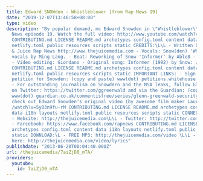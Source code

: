 ```yaml
---
title: Edward SNOWden - Whistleblower [from Rap News 19]
date: "2019-12-07T13:46:58+08:00"
type: video
description: "By popular demand, mc Edward Snowden in \"Whistleblower\" - from Rap
  News episode 19. Watch the full video: http://www.youtube.com/watch?v=hnMPQmIPibE
  CONTRIBUTING.md LICENSE README.md archetypes config.toml content data i18n layouts
  netlify.toml public resources scripts static CREDITS:\L\L - Written by Hugo Farrant
  & Juice Rap News http://www.thejuicemedia.com - Vocals: Snow(den) 'Whistleblower'
  vocals by Ming Lang. - Beat: Reworking of Snow 'Informer' by Able8 - http://www.soundcloud.com/able8
  - Video editing: Giordano - Original song: Informer (1992) by Snow: /watch?v=NtILxBszyf8
  CONTRIBUTING.md LICENSE README.md archetypes config.toml content data i18n layouts
  netlify.toml public resources scripts static IMPORTANT LINKS: - Sign the White House
  petition for Snowden: (copy and paste) www(dot) petitions.whitehouse.gov/petition/pardon-edward-snowden/Dp03vGYD
  - For outstanding journalism on Snowdern and the NSA leaks, follow Glen Greenwald
  on Twitter: https://twitter.com/ggreenwald and via the Guardian: (copy and paste)
  www(dot) guardian.co.uk/commentisfree/series/glenn-greenwald-security-liberty Also
  check out Edward Snowden's original video (by awesome film maker Laura Poitras):
  /watch?v=5yB3n9fu-rM CONTRIBUTING.md LICENSE README.md archetypes config.toml content
  data i18n layouts netlify.toml public resources scripts static CONNECT with us:\L\L
  - Website: ‪‪http://thejuicemedia.com\L\L - Twitter: ‪‪http://twitter.com/juicerapnews\L\L
  - Farcebook: ‪‪https://www.facebook.com/rapnews CONTRIBUTING.md LICENSE README.md
  archetypes config.toml content data i18n layouts netlify.toml public resources scripts
  static DOWNLOAD:\L - FREE MP3: ‪http://thejuicemedia.com/video \L\L - LYRICS available
  here: ‪‪http://thejuicemedia.com/video/lyrics"
publishdate: "2013-06-20T00:04:40.000Z"
url: /thejuicemedia/7aiZjD0_mTA/
providers:
  youtube:
    id: 7aiZjD0_mTA
---
```


